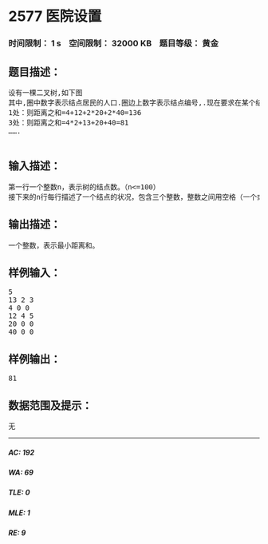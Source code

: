 # 2577 医院设置   
### 时间限制： 1 s&nbsp;&nbsp;&nbsp;&nbsp;空间限制： 32000 KB&nbsp;&nbsp;&nbsp;&nbsp;题目等级： 黄金  
## 题目描述：  

<pre>
设有一棵二叉树,如下图
其中,圈中数字表示结点居民的人口.圈边上数字表示结点编号,.现在要求在某个结点上建立一个医院,使所有居民所走的路程之和为最小,同时约定,相邻结点之间 的距离为1.如上图中,若医院建在:
1处：则距离之和=4+12+2*20+2*40=136
3处：则距离之和=4*2+13+20+40=81
…….

</pre>
  
  
## 输入描述：  

<pre>
第一行一个整数n，表示树的结点数。（n<=100）
接下来的n行每行描述了一个结点的状况，包含三个整数，整数之间用空格（一个或多个）分隔，其中：第一个数为居民人口数；第二个数为左链接，为0表示表链接；第三个数为右链接。
</pre>
  
  
## 输出描述：  

<pre>
一个整数，表示最小距离和。
</pre>
  
  
## 样例输入：  

<pre>
5
13 2 3
4 0 0
12 4 5
20 0 0
40 0 0
</pre>
  
  
## 样例输出：  

<pre>
81
</pre>
  
  
## 数据范围及提示：  

<pre>
无
</pre>
  
  
***  

##### AC: 192  
##### WA: 69  
##### TLE: 0  
##### MLE: 1  
##### RE: 9  
